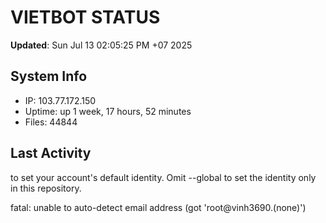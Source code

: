 # VIETBOT STATUS
**Updated**: Sun Jul 13 02:05:25 PM +07 2025

## System Info
- IP: 103.77.172.150
- Uptime: up 1 week, 17 hours, 52 minutes
- Files: 44844

## Last Activity

to set your account's default identity.
Omit --global to set the identity only in this repository.

fatal: unable to auto-detect email address (got 'root@vinh3690.(none)')
